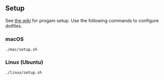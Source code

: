 ## Setup
See [the wiki](https://github.com/jessemillar/dotfiles/wiki) for progam setup. Use the following commands to configure dotfiles.

### macOS
```
./mac/setup.sh
```

### Linux (Ubuntu)
```
./linux/setup.sh
```
